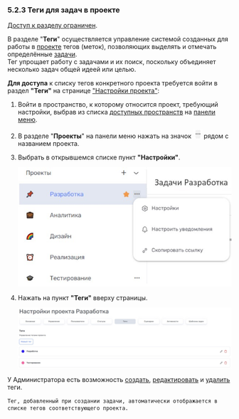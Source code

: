 ### 5.2.3 Теги для задач в проекте

[Доступ к разделу ограничен](../../../9_roles_&_access/9.2_access.md).  

В разделе "**Теги**" осуществляется управление системой созданных для работы в [проекте](../../../5_project/5_project.md) тегов (меток), позволяющих выделять и отмечать определённые [задачи](../../../6_task/6_task.md).  
Тег упрощает работу с задачами и их поиск, поскольку объединяет несколько задач общей идеей или целью.  

**Для доступа** к списку тегов конкретного проекта требуется войти в раздел **"Теги"** на странице ["Настройки проекта"](../5.2_settings.md):  

1. Войти в пространство, к которому относится проект, требующий настройки, выбрав из списка [доступных пространств](../../../4_workspace/4.1_me_workspaces.md) на [панели меню](../../../3_menu/3_menu.md).  
2. В разделе "**Проекты**" на панели меню нажать на значок ![три точки](/imgs/значок_3точки.jpg) рядом с названием проекта.  
3. Выбрать в открывшемся списке пункт **"Настройки"**.

   ![project-3](/imgs/project-3.jpg)

4. Нажать на пункт **"Теги"** вверху страницы.

   ![5.2.3-1](/imgs/5.2.3-1.jpg)

У Администратора есть возможность [создать](5.2.3.1_create.md), [редактировать](5.2.3.2_edit.md) и [удалить](5.2.3.3_delete.md) теги.

    Тег, добавленный при создании задачи, автоматически отображается в списке тегов соответствующего проекта.
